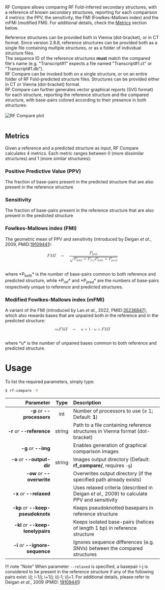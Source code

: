 RF Compare allows comparing RF Fold-inferred secondary structures, with a reference of known secondary structures, reporting for each comparison 4 metrics: the PPV, the sensitivity, the FMI (Fowlkes-Mallows index) and the mFMI (modified FMI). For additional details, check the [Metrics](https://rnaframework-docs.readthedocs.io/en/latest/rf-compare/#metrics) section below.<br/>
Reference structures can be provided both in Vienna (dot-bracket), or in CT format. Since version 2.8.8, reference structures can be provided both as a single file containing multiple structures, or as a folder of individual structure files.<br/>The sequence ID of the reference structures __must__ match the compared file's name (e.g. "Transcript#1" expects a file named "Transcript#1.ct" or "Transcript#1.db").<br/>RF Compare can be invoked both on a single structure, or on an entire folder of RF Fold-predicted structure files. Structures can be provided either in CT or Vienna (dot-bracket) format.<br/>
RF Compare can further generates vector graphical reports (SVG format) for each structure, reporting the reference structure and the compared structure, with base-pairs colored according to their presence in both structures:<br/><br/>
![RF Compare plot](http://www.incarnatolab.com/images/docs/RNAframework/rf-compare.png)
<br/><br/>

## Metrics
Given a reference and a predicted structure as input, RF Compare calculates 4 metrics. Each metric ranges between 0 (more dissimilar structures) and 1 (more similar structures):<br/>

### Positive Predictive Value (PPV)
The fraction of base-pairs present in the predicted structure that are also present in the reference structure

### Sensitivity
The fraction of base-pairs present in the reference structure that are also present in the predicted structure

### Fowlkes-Mallows index (FMI)
The geometric mean of PPV and sensitivity (introduced by Deigan *et al.*, 2009, PMID:[19109441](https://pubmed.ncbi.nlm.nih.gov/19109441/)):<br/>

<math display="block" xmlns="http://www.w3.org/1998/Math/MathML"><mi>F</mi><mi>M</mi><mi>I</mi><mo>&#xa0;</mo><mo>=</mo><mo>&#xa0;</mo><mfrac><mrow><msub><mi>P</mi><mrow><mi>b</mi><mi>o</mi><mi>t</mi><mi>h</mi></mrow></msub></mrow><msqrt><mrow><mfenced><mrow><msub><mi>P</mi><mrow><mi>b</mi><mi>o</mi><mi>t</mi><mi>h</mi></mrow></msub><mo>+</mo><msub><mi>P</mi><mrow><mi>r</mi><mi>e</mi><mi>f</mi></mrow></msub></mrow></mfenced><mfenced><mrow><msub><mi>P</mi><mrow><mi>b</mi><mi>o</mi><mi>t</mi><mi>h</mi></mrow></msub><mo>+</mo><msub><mi>P</mi><mrow><mi>p</mi><mi>r</mi><mi>e</mi><mi>d</mi></mrow></msub></mrow></mfenced></mrow></msqrt></mfrac></math>

<br/>
where *P<sub>both</sub>* is the number of base-pairs common to both reference and predicted structure, while *P<sub>ref</sub>* and *P<sub>pred</sub>* are the numbers of base-pairs respectively unique to reference and predicted structures.

### Modified Fowlkes-Mallows index (mFMI)
A variant of the FMI (introduced by Lan *et al.*, 2022, PMID:[35236847](https://pubmed.ncbi.nlm.nih.gov/35236847/)), which also rewards bases that are unpaired both in the reference and in the predicted structure:<br/>

<math display="block" xmlns="http://www.w3.org/1998/Math/MathML"><mi>m</mi><mi>F</mi><mi>M</mi><mi>I</mi><mo>&#xA0;</mo><mo>=</mo><mo>&#xA0;</mo><mi>u</mi><mo>+</mo><mfenced><mrow><mn>1</mn><mo>-</mo><mi>u</mi></mrow></mfenced><mo>&#xd7;</mo><mi>F</mi><mi>M</mi><mi>I</mi></math>

<br/>
where *u* is the number of unpaired bases common to both reference and predicted structure.


# Usage
To list the required parameters, simply type:

```bash
$ rf-compare -h
```

Parameter         | Type | Description
----------------: | :--: |:------------
__-p__ *or* __--processors__ | int | Number of processors to use (&ge; 1; Default: __1__)
__-r__ *or* __--reference__ | string | Path to a file containing reference structures in Vienna format (dot-bracket)
__-g__ *or* __--img__ | | Enables generation of graphical comparison images
__-o__ *or* __--output-dir__ | string | Images output directory (Default: __rf_compare/__, requires ``-g``)
__-ow__ *or* __--overwrite__ | | Overwrites output directory (if the specified path already exists)
__-x__ *or* __--relaxed__ | | Uses relaxed criteria (described in Deigan *et al.*, 2009) to calculate PPV and sensitivity
__-kp__ *or* __--keep-pseudoknots__ | | Keeps pseudoknotted basepairs in reference structure
__-kl__ *or* __--keep-lonelypairs__ | | Keeps isolated base-pairs (helices of length 1 bp) in reference structure
__-i__ *or* __--ignore-sequence__ | | Ignores sequence differences (e.g. SNVs) between the compared structures

!!! note "Note"
    When parameter ``--relaxed`` is specified, a basepair i-j is considered to be present in the reference structure if any of the following pairs exist: i/j; i-1/j; i+1/j; i/j-1; i/j+1. For additional details, please refer to Deigan *et al*., 2009 (PMID: [19109441](https://www.ncbi.nlm.nih.gov/pubmed/19109441))